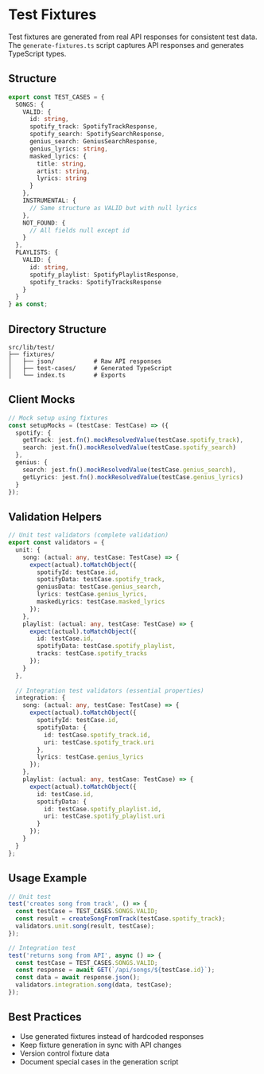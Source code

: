 # Test Fixtures

Test fixtures are generated from real API responses for consistent test data. The `generate-fixtures.ts` script captures API responses and generates TypeScript types.

## Structure

```typescript
export const TEST_CASES = {
  SONGS: {
    VALID: {
      id: string,
      spotify_track: SpotifyTrackResponse,
      spotify_search: SpotifySearchResponse,
      genius_search: GeniusSearchResponse,
      genius_lyrics: string,
      masked_lyrics: {
        title: string,
        artist: string,
        lyrics: string
      }
    },
    INSTRUMENTAL: {
      // Same structure as VALID but with null lyrics
    },
    NOT_FOUND: {
      // All fields null except id
    }
  },
  PLAYLISTS: {
    VALID: {
      id: string,
      spotify_playlist: SpotifyPlaylistResponse,
      spotify_tracks: SpotifyTracksResponse
    }
  }
} as const;
```

## Directory Structure

```
src/lib/test/
├── fixtures/
│   ├── json/           # Raw API responses
│   ├── test-cases/     # Generated TypeScript
│   └── index.ts        # Exports
```

## Client Mocks

```typescript
// Mock setup using fixtures
const setupMocks = (testCase: TestCase) => ({
  spotify: {
    getTrack: jest.fn().mockResolvedValue(testCase.spotify_track),
    search: jest.fn().mockResolvedValue(testCase.spotify_search)
  },
  genius: {
    search: jest.fn().mockResolvedValue(testCase.genius_search),
    getLyrics: jest.fn().mockResolvedValue(testCase.genius_lyrics)
  }
});
```

## Validation Helpers

```typescript
// Unit test validators (complete validation)
export const validators = {
  unit: {
    song: (actual: any, testCase: TestCase) => {
      expect(actual).toMatchObject({
        spotifyId: testCase.id,
        spotifyData: testCase.spotify_track,
        geniusData: testCase.genius_search,
        lyrics: testCase.genius_lyrics,
        maskedLyrics: testCase.masked_lyrics
      });
    },
    playlist: (actual: any, testCase: TestCase) => {
      expect(actual).toMatchObject({
        id: testCase.id,
        spotifyData: testCase.spotify_playlist,
        tracks: testCase.spotify_tracks
      });
    }
  },
  
  // Integration test validators (essential properties)
  integration: {
    song: (actual: any, testCase: TestCase) => {
      expect(actual).toMatchObject({
        spotifyId: testCase.id,
        spotifyData: {
          id: testCase.spotify_track.id,
          uri: testCase.spotify_track.uri
        },
        lyrics: testCase.genius_lyrics
      });
    },
    playlist: (actual: any, testCase: TestCase) => {
      expect(actual).toMatchObject({
        id: testCase.id,
        spotifyData: {
          id: testCase.spotify_playlist.id,
          uri: testCase.spotify_playlist.uri
        }
      });
    }
  }
};
```

## Usage Example

```typescript
// Unit test
test('creates song from track', () => {
  const testCase = TEST_CASES.SONGS.VALID;
  const result = createSongFromTrack(testCase.spotify_track);
  validators.unit.song(result, testCase);
});

// Integration test
test('returns song from API', async () => {
  const testCase = TEST_CASES.SONGS.VALID;
  const response = await GET(`/api/songs/${testCase.id}`);
  const data = await response.json();
  validators.integration.song(data, testCase);
});
```

## Best Practices

- Use generated fixtures instead of hardcoded responses
- Keep fixture generation in sync with API changes
- Version control fixture data
- Document special cases in the generation script
